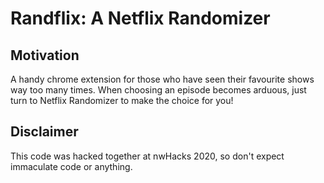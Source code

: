 # Randflix: A Netflix Randomizer

## Motivation

A handy chrome extension for those who have seen their favourite shows way too many times. When choosing an episode becomes arduous, just turn to Netflix Randomizer to make the choice for you!

## Disclaimer

This code was hacked together at nwHacks 2020, so don't expect immaculate code or anything.
